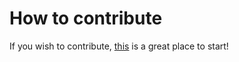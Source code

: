 # How to contribute

If you wish to contribute, [this](https://github.com/ilias-ant/adversarial-validation/blob/main/CONTRIBUTING.md) is a 
great place to start!